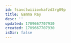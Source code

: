 ```yaml
---
id: fsavclwiiiovkafzd3rg09p
title: Gamma Ray
desc: ''
updated: 1709667707930
created: 1709667707930
isDir: false
---
```



